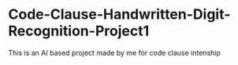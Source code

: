 # Code-Clause-Handwritten-Digit-Recognition-Project1
This is an AI based project made by me for code clause intenship 
